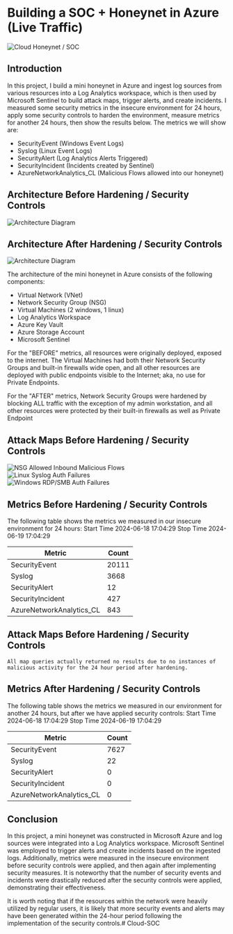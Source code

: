 # Building a SOC + Honeynet in Azure (Live Traffic)
![Cloud Honeynet / SOC](https://i.imgur.com/ZWxe03e.jpg)

## Introduction

In this project, I build a mini honeynet in Azure and ingest log sources from various resources into a Log Analytics workspace, which is then used by Microsoft Sentinel to build attack maps, trigger alerts, and create incidents. I measured some security metrics in the insecure environment for 24 hours, apply some security controls to harden the environment, measure metrics for another 24 hours, then show the results below. The metrics we will show are:

- SecurityEvent (Windows Event Logs)
- Syslog (Linux Event Logs)
- SecurityAlert (Log Analytics Alerts Triggered)
- SecurityIncident (Incidents created by Sentinel)
- AzureNetworkAnalytics_CL (Malicious Flows allowed into our honeynet)

## Architecture Before Hardening / Security Controls
![Architecture Diagram](https://i.imgur.com/aBDwnKb.jpg)

## Architecture After Hardening / Security Controls
![Architecture Diagram](https://i.imgur.com/YQNa9Pp.jpg)

The architecture of the mini honeynet in Azure consists of the following components:

- Virtual Network (VNet)
- Network Security Group (NSG)
- Virtual Machines (2 windows, 1 linux)
- Log Analytics Workspace
- Azure Key Vault
- Azure Storage Account
- Microsoft Sentinel

For the "BEFORE" metrics, all resources were originally deployed, exposed to the internet. The Virtual Machines had both their Network Security Groups and built-in firewalls wide open, and all other resources are deployed with public endpoints visible to the Internet; aka, no use for Private Endpoints.

For the "AFTER" metrics, Network Security Groups were hardened by blocking ALL traffic with the exception of my admin workstation, and all other resources were protected by their built-in firewalls as well as Private Endpoint

## Attack Maps Before Hardening / Security Controls
![NSG Allowed Inbound Malicious Flows](https://github.com/user-attachments/assets/01efc1f4-1e11-40cf-bb3f-1488cfa391f0)
<br>
![Linux Syslog Auth Failures](![image](https://github.com/user-attachments/assets/d23e2e4f-f27b-46a7-9edb-d644d61c4a8d)
)<br>
![Windows RDP/SMB Auth Failures](![image](https://github.com/user-attachments/assets/a606e7da-9ffd-415a-aa92-ae908c73c9a1)
)<br>

## Metrics Before Hardening / Security Controls

The following table shows the metrics we measured in our insecure environment for 24 hours:
Start Time 2024-06-18 17:04:29
Stop Time 2024-06-19 17:04:29

| Metric                   | Count
| ------------------------ | -----
| SecurityEvent            | 20111
| Syslog                   | 3668
| SecurityAlert            | 12
| SecurityIncident         | 427
| AzureNetworkAnalytics_CL | 843

## Attack Maps Before Hardening / Security Controls

```All map queries actually returned no results due to no instances of malicious activity for the 24 hour period after hardening.```

## Metrics After Hardening / Security Controls

The following table shows the metrics we measured in our environment for another 24 hours, but after we have applied security controls:
Start Time 2024-06-18 17:04:29
Stop Time 2024-06-19 17:04:29

| Metric                   | Count
| ------------------------ | -----
| SecurityEvent            | 7627
| Syslog                   | 22
| SecurityAlert            | 0
| SecurityIncident         | 0
| AzureNetworkAnalytics_CL | 0

## Conclusion

In this project, a mini honeynet was constructed in Microsoft Azure and log sources were integrated into a Log Analytics workspace. Microsoft Sentinel was employed to trigger alerts and create incidents based on the ingested logs. Additionally, metrics were measured in the insecure environment before security controls were applied, and then again after implementing security measures. It is noteworthy that the number of security events and incidents were drastically reduced after the security controls were applied, demonstrating their effectiveness.

It is worth noting that if the resources within the network were heavily utilized by regular users, it is likely that more security events and alerts may have been generated within the 24-hour period following the implementation of the security controls.# Cloud-SOC

